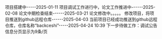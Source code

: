 项目搭建中-----2025-01-11
项目调试工作进行中，论文工作推进中------2025-02-08
论文中期检查结束------2025-03-21
论文修改中。。。。。
修改项目，将项目推送到github远程仓库------2025-04-03
当前项目已经成功推送到github远程仓库，仓库名称“backceshi”-----2025-04-24 10:39
下一步待做工作：调试公告信息分页显示为9条/页
